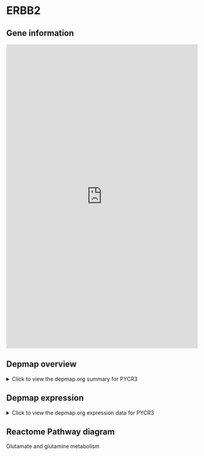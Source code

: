 <h1>ERBB2</h1>

<h2>Gene information</h2>
<iframe src="https://depmap.org/portal/gene/PYCR3?tab=about" style="border:none;width:100%;height:800px"></iframe>

<h2>Depmap overview</h2>
<details>
  <summary>Click to view the depmap.org summary for PYCR3</summary>
  <iframe src="https://depmap.org/portal/gene/PYCR3?tab=overview" style="border:none;width:100%;height:800px"></iframe>
</details>

<h2>Depmap expression</h2>
<details>
  <summary>Click to view the depmap.org expression data for PYCR3</summary>
  <iframe src="https://depmap.org/portal/gene/PYCR3?tab=characterization" style="border:none;width:100%;height:800px"></iframe>
</details>



<h2>Reactome Pathway diagram</h2>
Glutamate and glutamine metabolism
<div id="diagramHolder"></div>

<script>
    //Creating the Reactome Diagram widget
    //Take into account a proxy needs to be set up in your server side pointing to www.reactome.org
    function onReactomeDiagramReady(){  //This function is automatically called when the widget code is ready to be used
        var diagram = Reactome.Diagram.create({
            "placeHolder" : "diagramHolder",
            "width" : 900,
            "height" : 500
        });

        //Initialising it to the "Hemostasis" pathway
        diagram.loadDiagram("R-HSA-8964539");

        //Adding different listeners

        diagram.onDiagramLoaded(function (loaded) {
            console.info("Loaded ", loaded);
            diagram.flagItems("BAD");
	    diagram.flagItems("Q92934");
            if (loaded == "R-HSA-8964539") diagram.selectItem("R-HSA-8964539");
        });

     }
</script>



